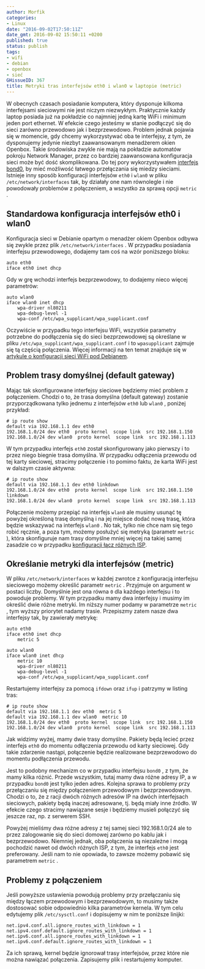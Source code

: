 ```yaml
---
author: Morfik
categories:
- Linux
date: "2016-09-02T17:50:11Z"
date_gmt: 2016-09-02 15:50:11 +0200
published: true
status: publish
tags:
- wifi
- debian
- openbox
- sieć
GHissueID: 367
title: Metryki tras interfejsów eth0 i wlan0 w laptopie (metric)
---
```


W obecnych czasach posiadanie komputera, który dysponuje kilkoma interfejsami sieciowymi nie jest
niczym niezwykłym. Praktycznie każdy laptop posiada już na pokładzie co najmniej jedną kartę WiFi i
minimum jeden port ethernet. W efekcie czego jesteśmy w stanie podłączyć się do sieci zarówno
przewodowo jak i bezprzewodowo. Problem jednak pojawia się w momencie, gdy chcemy wykorzystywać oba
te interfejsy, z tym, że dysponujemy jedynie niezbyt zaawansowanym menadżerem okien Openbox. Takie
środowiska zwykle nie mają na pokładzie automatów pokroju Network Manager, przez co bardziej
zaawansowana konfiguracja sieci może być dość skomplikowana. Do tej pory wykorzystywałem [interfejs
bond0](/post/konfiguracja-interfejsow-bond-bonding/), by mieć możliwość łatwego
przełączania się miedzy sieciami. Istnieje inny sposób konfiguracji interfejsów `eth0` i `wlan0` w
pliku `/etc/network/interfaces` tak, by działały one nam równolegle i nie powodowały problemów z
połączeniem, a wszystko za sprawą opcji `metric` .

<!--more-->
## Standardowa konfiguracja interfejsów eth0 i wlan0

Konfiguracja sieci w Debianie opartym o menadżer okiem Openbox odbywa się zwykle przez plik
`/etc/network/interfaces` . W przypadku posiadania interfejsu przewodowego, dodajemy tam coś na wzór
poniższego bloku:

    auto eth0
    iface eth0 inet dhcp

Gdy w grę wchodzi interfejs bezprzewodowy, to dodajemy nieco więcej parametrów:

    auto wlan0
    iface wlan0 inet dhcp
        wpa-driver nl80211
        wpa-debug-level -1
        wpa-conf /etc/wpa_supplicant/wpa_supplicant.conf

Oczywiście w przypadku tego interfejsu WiFi, wszystkie parametry potrzebne do podłączenia się do
sieci bezprzewodowej są określane w pliku `/etc/wpa_supplicant/wpa_supplicant.conf` i to
`wpasupplicant` zajmuje się tą częścią połączenia. Więcej informacji na ten temat znajduje się w
[artykule o konfiguracji sieci WiFi pod
Debianem](/post/konfiguracja-polaczenia-wifi-pod-debianem/).

## Problem trasy domyślnej (default gateway)

Mając tak skonfigurowane interfejsy sieciowe będziemy mieć problem z połączeniem. Chodzi o to, że
trasa domyślna (default gateway) zostanie przyporządkowana tylko jednemu z interfejsów `eth0` lub
`wlan0` , poniżej przykład:

    # ip route show
    default via 192.168.1.1 dev eth0
    192.168.1.0/24 dev eth0  proto kernel  scope link  src 192.168.1.150
    192.168.1.0/24 dev wlan0  proto kernel  scope link  src 192.168.1.113

W tym przypadku interfejs `eth0` został skonfigurowany jako pierwszy i to przez niego biegnie trasa
domyślna. W przypadku odłączenia przewodu od tej karty sieciowej, stracimy połączenie i to pomimo
faktu, że karta WiFi jest w dalszym czasie aktywna:

    # ip route show
    default via 192.168.1.1 dev eth0 linkdown
    192.168.1.0/24 dev eth0  proto kernel  scope link  src 192.168.1.150 linkdown
    192.168.1.0/24 dev wlan0  proto kernel  scope link  src 192.168.1.113

Połączenie możemy przepiąć na interfejs `wlan0` ale musimy usunąć tę powyżej określoną trasę
domyślną i na jej miejsce dodać nową trasę, która będzie wskazywać na interfejs `wlan0` . No tak,
tylko nie chce nam się tego robić ręcznie, a poza tym, możemy posłużyć się metryką (parametr
`metric` ), która skonfiguruje nam trasy domyślne mniej więcej na takiej samej zasadzie co w
przypadku [konfiguracji łącz różnych
ISP](/post/rownowazenie-ruchu-lacz-kilku-isp-load-balancing/).

## Określanie metryki dla interfejsów (metric)

W pliku `/etc/network/interfaces` w każdej zwrotce z konfiguracją interfejsu sieciowego możemy
określić parametr `metric` . Przyjmuje on argument w postaci liczby. Domyślnie jest ona równa `0`
dla każdego interfejsu i to powoduje problemy. W tym przypadku mamy dwa interfejsy i musimy im
określić dwie różne metryki. Im niższy numer podamy w parametrze `metric` , tym wyższy priorytet
nadamy trasie. Przepiszmy zatem nasze dwa interfejsy tak, by zawierały metrykę:

    auto eth0
    iface eth0 inet dhcp
        metric 5

    auto wlan0
    iface wlan0 inet dhcp
        metric 10
        wpa-driver nl80211
        wpa-debug-level -1
        wpa-conf /etc/wpa_supplicant/wpa_supplicant.conf

Restartujemy interfejsy za pomocą `ifdown` oraz `ifup` i patrzymy w listing tras:

    # ip route show
    default via 192.168.1.1 dev eth0  metric 5
    default via 192.168.1.1 dev wlan0  metric 10
    192.168.1.0/24 dev eth0  proto kernel  scope link  src 192.168.1.150
    192.168.1.0/24 dev wlan0  proto kernel  scope link  src 192.168.1.113

Jak widzimy wyżej, mamy dwie trasy domyślne. Pakiety będą lecieć przez interfejs `eth0` do momentu
odłączenia przewodu od karty sieciowej. Gdy takie zdarzenie nastąpi, połączenie będzie realizowane
bezprzewodowo do momentu podłączenia przewodu.

Jest to podobny mechanizm co w przypadku interfejsu `bond0` , z tym, że mamy kilka różnić. Przede
wszystkim, tutaj mamy dwa różne adresy IP, a w przypadku `bond0` jest tylko jeden adres. Kolejna
sprawa to problemy przy przełączaniu się między połączeniem przewodowym i bezprzewodowym. Chodzi o
to, że z racji dwóch różnych adresów IP na dwóch interfejsach sieciowych, pakiety będą inaczej
adresowane, tj. będą miały inne źródło. W efekcie czego stracimy nawiązane sesje i będziemy musieli
połączyć się jeszcze raz, np. z serwerem SSH.

Powyżej mieliśmy dwa różne adresy z tej samej sieci 192.168.1.0/24 ale to przez zalogowanie się do
sieci domowej zarówno po kablu jak i bezprzewodowo. Niemniej jednak, oba połączenia są niezależne i
mogą pochodzić nawet od dwóch różnych ISP, z tym, że interfejs `eth0` jest preferowany. Jeśli nam to
nie opowiada, to zawsze możemy pobawić się parametrem `metric` .

## Problemy z połączeniem

Jeśli powyższe ustawienia powodują problemy przy przełączaniu się między łączem przewodowym i
bezprzewodowym, to musimy także dostosować sobie odpowiednio kilka parametrów kernela. W tym celu
edytujemy plik `/etc/sysctl.conf` i dopisujemy w nim te poniższe linijki:

    net.ipv4.conf.all.ignore_routes_with_linkdown = 1
    net.ipv4.conf.default.ignore_routes_with_linkdown = 1
    net.ipv6.conf.all.ignore_routes_with_linkdown = 1
    net.ipv6.conf.default.ignore_routes_with_linkdown = 1

Za ich sprawą, kernel będzie ignorował trasy interfejsów, przez które nie można nawiązać połączenia.
Zapisujemy plik i restartujemy komputer.
